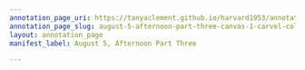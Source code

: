 ```yaml
---
annotation_page_uri: https://tanyaclement.github.io/harvard1953/annotations/august-5-afternoon-part-three-canvas-1-carvel-collins.json
annotation_page_slug: august-5-afternoon-part-three-canvas-1-carvel-collins
layout: annotation_page
manifest_label: August 5, Afternoon Part Three

---
```

